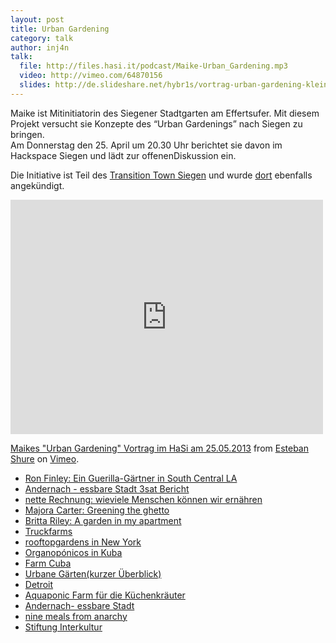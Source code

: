 ```yaml
---
layout: post
title: Urban Gardening
category: talk
author: inj4n
talk:
  file: http://files.hasi.it/podcast/Maike-Urban_Gardening.mp3
  video: http://vimeo.com/64870156
  slides: http://de.slideshare.net/hybr1s/vortrag-urban-gardening-klein
---
```

Maike ist Mitinitiatorin des Siegener Stadtgarten am Effertsufer. Mit diesem Projekt versucht sie Konzepte des “Urban Gardenings” nach Siegen zu bringen.  
Am Donnerstag den 25. April um 20.30 Uhr berichtet sie davon im Hackspace Siegen und lädt zur offenenDiskussion ein.  

Die Initiative ist Teil des [Transition Town Siegen](http://transition-siegen.de/blog/) und wurde [dort](http://transition-siegen.de/blog/2013/04/22/vortrag-uber-urban-gardening) ebenfalls angekündigt.  

<!-- break -->

<iframe src="http://player.vimeo.com/video/64870156" width="500" height="375" frameborder="0" webkitAllowFullScreen mozallowfullscreen allowFullScreen></iframe> <p><a href="http://vimeo.com/64870156">Maikes "Urban Gardening" Vortrag im HaSi am 25.05.2013</a> from <a href="http://vimeo.com/user17953599">Esteban Shure</a> on <a href="http://vimeo.com">Vimeo</a>.</p>

* [Ron Finley: Ein Guerilla-Gärtner in South Central LA](http://www.ted.com/talks/ron_finley_a_guerilla_gardener_in_south_central_la.html)
* [Andernach - essbare Stadt 3sat Bericht](http://www.youtube.com/watch?v=3C4cLxwMBOk)
* [nette Rechnung: wieviele Menschen können wir ernähren](http://cyberwaves.wordpress.com/2011/11/07/wieviel-essen-braucht-ein-mensch-pro-jahr-how-much-food-does-one-person-need-per-year/)
* [Majora Carter: Greening the ghetto](http://www.ted.com/talks/majora_carter_s_tale_of_urban_renewal.html)
* [Britta Riley: A garden in my apartment](http://www.ted.com/talks/britta_riley_a_garden_in_my_apartment.html)
* [Truckfarms](http://www.truckfarm.org/)
* [rooftopgardens in New York](http://www.nytimes.com/2012/07/12/nyregion/in-rooftop-farming-new-york-city-emerges-as-a-leader.html?_r=0)
* [Organopónicos in Kuba](http://en.wikipedia.org/wiki/Organop%C3%B3nicos)
* [Farm Cuba](http://farmcuba.org/)
* [Urbane Gärten(kurzer Überblick)](http://web.ard.de/galerie/content/panorama/default/1150/html/1504_10352.html)
* [Detroit](http://videos.arte.tv/de/videos/detroit_gemuese_statt_autos--3427874.html)
* [Aquaponic Farm für die Küchenkräuter](http://www.backtotheroots.com/)
* [Andernach- essbare Stadt](http://www.badische-zeitung.de/panorama/in-andernach-koennen-buerger-gratis-obst-und-gemuese-ernten--62382402.html)
* [nine meals from anarchy](http://www.dailymail.co.uk/news/article-1024833/Nine-meals-anarchy--Britain-facing-real-food-crisis.html)
* [Stiftung Interkultur](http://www.stiftung-interkultur.de/)
